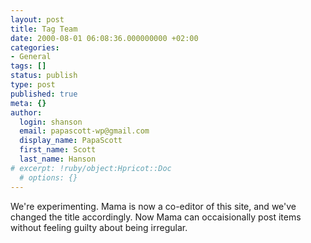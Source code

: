 ```yaml
---
layout: post
title: Tag Team
date: 2000-08-01 06:08:36.000000000 +02:00
categories:
- General
tags: []
status: publish
type: post
published: true
meta: {}
author:
  login: shanson
  email: papascott-wp@gmail.com
  display_name: PapaScott
  first_name: Scott
  last_name: Hanson
# excerpt: !ruby/object:Hpricot::Doc
  # options: {}
---
```

<p>We're experimenting. Mama is now a co-editor of this site, and we've changed the title accordingly. Now Mama can occaisionally post items without feeling guilty about being irregular.</p>
